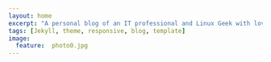 ```yaml
---
layout: home
excerpt: "A personal blog of an IT professional and Linux Geek with love for automation, devops, cloud and open source."
tags: [Jekyll, theme, responsive, blog, template]
image:
  feature:  photo0.jpg
---
```


